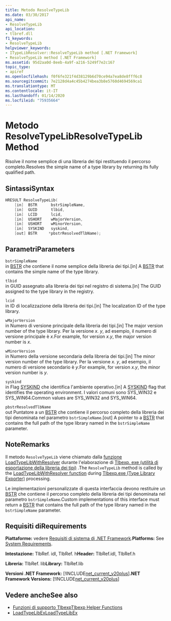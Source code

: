 ```yaml
---
title: Metodo ResolveTypeLib
ms.date: 03/30/2017
api_name:
- ResolveTypeLib
api_location:
- tlbref.dll
f1_keywords:
- ResolveTypeLib
helpviewer_keywords:
- ITypeLibResolver::ResolveTypeLib method [.NET Framework]
- ResolveTypeLib method [.NET Framework]
ms.assetid: 95d2aa0d-8eeb-4a9f-a216-5249f7e2c167
topic_type:
- apiref
ms.openlocfilehash: f0f6fe321f4d38129b6d70ce94a7ea8de8fff6c8
ms.sourcegitcommit: 7e2128d4a4c45b4274bea3b8e5760d4694569ca1
ms.translationtype: MT
ms.contentlocale: it-IT
ms.lasthandoff: 01/14/2020
ms.locfileid: "75935664"
---
```

# <a name="resolvetypelib-method"></a><span data-ttu-id="76f62-102">Metodo ResolveTypeLib</span><span class="sxs-lookup"><span data-stu-id="76f62-102">ResolveTypeLib Method</span></span>
<span data-ttu-id="76f62-103">Risolve il nome semplice di una libreria dei tipi restituendo il percorso completo.</span><span class="sxs-lookup"><span data-stu-id="76f62-103">Resolves the simple name of a type library by returning its fully qualified path.</span></span>  
  
## <a name="syntax"></a><span data-ttu-id="76f62-104">Sintassi</span><span class="sxs-lookup"><span data-stu-id="76f62-104">Syntax</span></span>  
  
```cpp  
HRESULT ResolveTypeLib(  
    [in]  BSTR      bstrSimpleName,  
    [in]  GUID      tlbid,  
    [in]  LCID      lcid,  
    [in]  USHORT    wMajorVersion,  
    [in]  USHORT    wMinorVersion,  
    [in]  SYSKIND   syskind,  
    [out] BSTR     *pbstrResolvedTlbName);  
```  
  
## <a name="parameters"></a><span data-ttu-id="76f62-105">Parametri</span><span class="sxs-lookup"><span data-stu-id="76f62-105">Parameters</span></span>  
 `bstrSimpleName`  
 <span data-ttu-id="76f62-106">in [BSTR](https://docs.microsoft.com/previous-versions/windows/desktop/automat/bstr) che contiene il nome semplice della libreria dei tipi.</span><span class="sxs-lookup"><span data-stu-id="76f62-106">[in] A [BSTR](https://docs.microsoft.com/previous-versions/windows/desktop/automat/bstr) that contains the simple name of the type library.</span></span>  
  
 `tlbid`  
 <span data-ttu-id="76f62-107">in GUID assegnato alla libreria dei tipi nel registro di sistema.</span><span class="sxs-lookup"><span data-stu-id="76f62-107">[in] The GUID assigned to the type library in the registry.</span></span>  
  
 `lcid`  
 <span data-ttu-id="76f62-108">in ID di localizzazione della libreria dei tipi.</span><span class="sxs-lookup"><span data-stu-id="76f62-108">[in] The localization ID of the type library.</span></span>  
  
 `wMajorVersion`  
 <span data-ttu-id="76f62-109">in Numero di versione principale della libreria dei tipi.</span><span class="sxs-lookup"><span data-stu-id="76f62-109">[in] The major version number of the type library.</span></span> <span data-ttu-id="76f62-110">Per la versione *x. y*, ad esempio, il numero di versione principale è *x*.</span><span class="sxs-lookup"><span data-stu-id="76f62-110">For example, for version *x.y*, the major version number is *x*.</span></span>  
  
 `wMinorVersion`  
 <span data-ttu-id="76f62-111">in Numero della versione secondaria della libreria dei tipi.</span><span class="sxs-lookup"><span data-stu-id="76f62-111">[in] The minor version number of the type library.</span></span> <span data-ttu-id="76f62-112">Per la versione *x. y*, ad esempio, il numero di versione secondario è *y*.</span><span class="sxs-lookup"><span data-stu-id="76f62-112">For example, for version *x.y*, the minor version number is *y*.</span></span>  
  
 `syskind`  
 <span data-ttu-id="76f62-113">in Flag [SYSKIND](/windows/win32/api/oaidl/ne-oaidl-syskind) che identifica l'ambiente operativo.</span><span class="sxs-lookup"><span data-stu-id="76f62-113">[in] A [SYSKIND](/windows/win32/api/oaidl/ne-oaidl-syskind) flag that identifies the operating environment.</span></span> <span data-ttu-id="76f62-114">I valori comuni sono SYS_WIN32 e SYS_WIN64.</span><span class="sxs-lookup"><span data-stu-id="76f62-114">Common values are SYS_WIN32 and SYS_WIN64.</span></span>  
  
 `pbstrResolvedTlbName`  
 <span data-ttu-id="76f62-115">out Puntatore a un [BSTR](https://docs.microsoft.com/previous-versions/windows/desktop/automat/bstr) che contiene il percorso completo della libreria dei tipi denominata nel parametro `bstrSimpleName`.</span><span class="sxs-lookup"><span data-stu-id="76f62-115">[out] A pointer to a [BSTR](https://docs.microsoft.com/previous-versions/windows/desktop/automat/bstr) that contains the full path of the type library named in the `bstrSimpleName` parameter.</span></span>  
  
## <a name="remarks"></a><span data-ttu-id="76f62-116">Note</span><span class="sxs-lookup"><span data-stu-id="76f62-116">Remarks</span></span>  
 <span data-ttu-id="76f62-117">Il metodo `ResolveTypeLib` viene chiamato dalla [funzione LoadTypeLibWithResolver](loadtypelibwithresolver-function.md) durante l'elaborazione di [Tlbexp. exe (utilità di esportazione della libreria dei tipi)](../../tools/tlbexp-exe-type-library-exporter.md) .</span><span class="sxs-lookup"><span data-stu-id="76f62-117">The `ResolveTypeLib` method is called by the [LoadTypeLibWithResolver function](loadtypelibwithresolver-function.md) during [Tlbexp.exe (Type Library Exporter)](../../tools/tlbexp-exe-type-library-exporter.md) processing.</span></span>  
  
 <span data-ttu-id="76f62-118">Le implementazioni personalizzate di questa interfaccia devono restituire un [BSTR](https://docs.microsoft.com/previous-versions/windows/desktop/automat/bstr) che contiene il percorso completo della libreria dei tipi denominata nel parametro `bstrSimpleName`.</span><span class="sxs-lookup"><span data-stu-id="76f62-118">Custom implementations of this interface must return a [BSTR](https://docs.microsoft.com/previous-versions/windows/desktop/automat/bstr) that contains the full path of the type library named in the `bstrSimpleName` parameter.</span></span>  
  
## <a name="requirements"></a><span data-ttu-id="76f62-119">Requisiti di</span><span class="sxs-lookup"><span data-stu-id="76f62-119">Requirements</span></span>  
 <span data-ttu-id="76f62-120">**Piattaforme:** vedere [Requisiti di sistema di .NET Framework](../../get-started/system-requirements.md).</span><span class="sxs-lookup"><span data-stu-id="76f62-120">**Platforms:** See [System Requirements](../../get-started/system-requirements.md).</span></span>  
  
 <span data-ttu-id="76f62-121">**Intestazione:** TlbRef. idl, TlbRef. h</span><span class="sxs-lookup"><span data-stu-id="76f62-121">**Header:** TlbRef.idl, TlbRef.h</span></span>  
  
 <span data-ttu-id="76f62-122">**Libreria:** TlbRef. lib</span><span class="sxs-lookup"><span data-stu-id="76f62-122">**Library:** TlbRef.lib</span></span>  
  
 <span data-ttu-id="76f62-123">**Versioni .NET Framework:** [!INCLUDE[net_current_v20plus](../../../../includes/net-current-v20plus-md.md)]</span><span class="sxs-lookup"><span data-stu-id="76f62-123">**.NET Framework Versions:** [!INCLUDE[net_current_v20plus](../../../../includes/net-current-v20plus-md.md)]</span></span>  
  
## <a name="see-also"></a><span data-ttu-id="76f62-124">Vedere anche</span><span class="sxs-lookup"><span data-stu-id="76f62-124">See also</span></span>

- [<span data-ttu-id="76f62-125">Funzioni di supporto Tlbexp</span><span class="sxs-lookup"><span data-stu-id="76f62-125">Tlbexp Helper Functions</span></span>](index.md)
- [<span data-ttu-id="76f62-126">LoadTypeLibEx</span><span class="sxs-lookup"><span data-stu-id="76f62-126">LoadTypeLibEx</span></span>](https://docs.microsoft.com/previous-versions/windows/desktop/api/oleauto/nf-oleauto-loadtypelibex)
